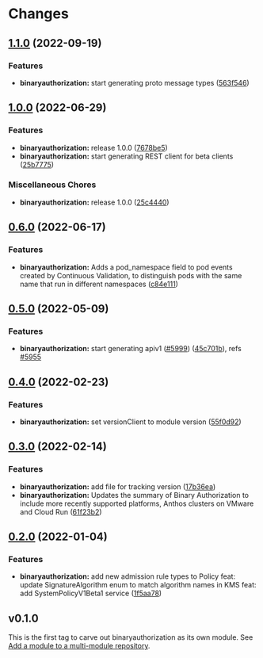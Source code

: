 # Changes


## [1.1.0](https://github.com/googleapis/google-cloud-go/compare/binaryauthorization/v1.0.0...binaryauthorization/v1.1.0) (2022-09-19)


### Features

* **binaryauthorization:** start generating proto message types ([563f546](https://github.com/googleapis/google-cloud-go/commit/563f546262e68102644db64134d1071fc8caa383))

## [1.0.0](https://github.com/googleapis/google-cloud-go/compare/binaryauthorization/v0.6.0...binaryauthorization/v1.0.0) (2022-06-29)


### Features

* **binaryauthorization:** release 1.0.0 ([7678be5](https://github.com/googleapis/google-cloud-go/commit/7678be543d9130dcd8fc4147608a10b70faef44e))
* **binaryauthorization:** start generating REST client for beta clients ([25b7775](https://github.com/googleapis/google-cloud-go/commit/25b77757c1e6f372e03bf99ab7461264bba48d26))


### Miscellaneous Chores

* **binaryauthorization:** release 1.0.0 ([25c4440](https://github.com/googleapis/google-cloud-go/commit/25c4440e83a5c506b84f1063a0a3025a5876bbb0))

## [0.6.0](https://github.com/googleapis/google-cloud-go/compare/binaryauthorization/v0.5.0...binaryauthorization/v0.6.0) (2022-06-17)


### Features

* **binaryauthorization:** Adds a pod_namespace field to pod events created by Continuous Validation, to distinguish pods with the same name that run in different namespaces ([c84e111](https://github.com/googleapis/google-cloud-go/commit/c84e111db5d3f57f4e8fbb5dfff0219d052435a0))

## [0.5.0](https://github.com/googleapis/google-cloud-go/compare/binaryauthorization/v0.4.0...binaryauthorization/v0.5.0) (2022-05-09)


### Features

* **binaryauthorization:** start generating apiv1 ([#5999](https://github.com/googleapis/google-cloud-go/issues/5999)) ([45c701b](https://github.com/googleapis/google-cloud-go/commit/45c701bbc1f83891c7606b644cc0b8ca1a768956)), refs [#5955](https://github.com/googleapis/google-cloud-go/issues/5955)

## [0.4.0](https://github.com/googleapis/google-cloud-go/compare/binaryauthorization/v0.3.0...binaryauthorization/v0.4.0) (2022-02-23)


### Features

* **binaryauthorization:** set versionClient to module version ([55f0d92](https://github.com/googleapis/google-cloud-go/commit/55f0d92bf112f14b024b4ab0076c9875a17423c9))

## [0.3.0](https://github.com/googleapis/google-cloud-go/compare/binaryauthorization/v0.2.0...binaryauthorization/v0.3.0) (2022-02-14)


### Features

* **binaryauthorization:** add file for tracking version ([17b36ea](https://github.com/googleapis/google-cloud-go/commit/17b36ead42a96b1a01105122074e65164357519e))
* **binaryauthorization:** Updates the summary of Binary Authorization to include more recently supported platforms, Anthos clusters on VMware and Cloud Run ([61f23b2](https://github.com/googleapis/google-cloud-go/commit/61f23b2167dbe9e3e031db12ccf46b7eac639fa3))

## [0.2.0](https://www.github.com/googleapis/google-cloud-go/compare/binaryauthorization/v0.1.0...binaryauthorization/v0.2.0) (2022-01-04)


### Features

* **binaryauthorization:** add new admission rule types to Policy feat: update SignatureAlgorithm enum to match algorithm names in KMS feat: add SystemPolicyV1Beta1 service ([1f5aa78](https://www.github.com/googleapis/google-cloud-go/commit/1f5aa78a4d6633871651c89a6d9c48e3409fecc5))

## v0.1.0

This is the first tag to carve out binaryauthorization as its own module. See
[Add a module to a multi-module repository](https://github.com/golang/go/wiki/Modules#is-it-possible-to-add-a-module-to-a-multi-module-repository).
